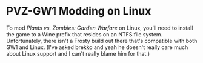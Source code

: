# PVZ-GW1 Modding on Linux

To mod *Plants vs. Zombies: Garden Warfare* on Linux, you'll need to install the game to a Wine prefix that resides on an NTFS file system. Unfortunately, there isn't a Frosty build out there that's compatible with both GW1 and Linux. (I've asked brekko and yeah he doesn't really care much about Linux support and I can't really blame him for that.)

